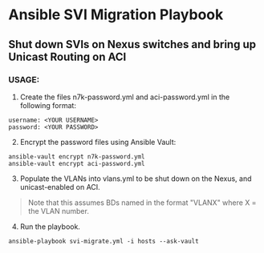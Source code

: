 # Ansible SVI Migration Playbook
## Shut down SVIs on Nexus switches and bring up Unicast Routing on ACI


### USAGE:
1. Create the files n7k-password.yml and aci-password.yml in the following format:

```
username: <YOUR USERNAME>
password: <YOUR PASSWORD>
```
2. Encrypt the password files using Ansible Vault:

```
ansible-vault encrypt n7k-password.yml
ansible-vault encrypt aci-password.yml
```
3. Populate the VLANs into vlans.yml to be shut down on the Nexus, and unicast-enabled on ACI.  

> Note that this assumes BDs named in the format "VLANX" where X = the VLAN number. 

4. Run the playbook.
```
ansible-playbook svi-migrate.yml -i hosts --ask-vault
```
